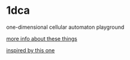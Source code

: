 # 1dca
one-dimensional cellular automaton playground

[more info about these things](https://en.wikipedia.org/wiki/Elementary_cellular_automaton)

[inspired by this one](http://www.xefer.com/automaton)
